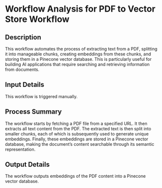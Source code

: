 # Workflow Analysis for PDF to Vector Store Workflow

## Description
This workflow automates the process of extracting text from a PDF, splitting it into manageable chunks, creating embeddings from these chunks, and storing them in a Pinecone vector database. This is particularly useful for building AI applications that require searching and retrieving information from documents.

## Input Details
This workflow is triggered manually.

## Process Summary
The workflow starts by fetching a PDF file from a specified URL. It then extracts all text content from the PDF. The extracted text is then split into smaller chunks, each of which is subsequently used to generate unique embeddings. Finally, these embeddings are stored in a Pinecone vector database, making the document’s content searchable through its semantic representation.

## Output Details
The workflow outputs embeddings of the PDF content into a Pinecone vector database.
